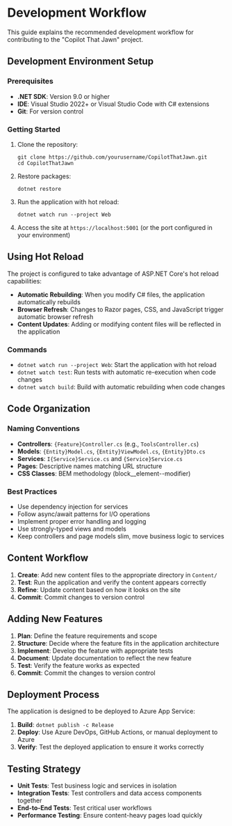 # Development Workflow

This guide explains the recommended development workflow for contributing to the "Copilot That Jawn" project.

## Development Environment Setup

### Prerequisites

- **.NET SDK**: Version 9.0 or higher
- **IDE**: Visual Studio 2022+ or Visual Studio Code with C# extensions
- **Git**: For version control

### Getting Started

1. Clone the repository:
   ```
   git clone https://github.com/yourusername/CopilotThatJawn.git
   cd CopilotThatJawn
   ```

2. Restore packages:
   ```
   dotnet restore
   ```

3. Run the application with hot reload:
   ```
   dotnet watch run --project Web
   ```

4. Access the site at `https://localhost:5001` (or the port configured in your environment)

## Using Hot Reload

The project is configured to take advantage of ASP.NET Core's hot reload capabilities:

- **Automatic Rebuilding**: When you modify C# files, the application automatically rebuilds
- **Browser Refresh**: Changes to Razor pages, CSS, and JavaScript trigger automatic browser refresh
- **Content Updates**: Adding or modifying content files will be reflected in the application

### Commands

- `dotnet watch run --project Web`: Start the application with hot reload
- `dotnet watch test`: Run tests with automatic re-execution when code changes
- `dotnet watch build`: Build with automatic rebuilding when code changes

## Code Organization

### Naming Conventions

- **Controllers**: `{Feature}Controller.cs` (e.g., `ToolsController.cs`)
- **Models**: `{Entity}Model.cs`, `{Entity}ViewModel.cs`, `{Entity}Dto.cs`
- **Services**: `I{Service}Service.cs` and `{Service}Service.cs`
- **Pages**: Descriptive names matching URL structure
- **CSS Classes**: BEM methodology (block__element--modifier)

### Best Practices

- Use dependency injection for services
- Follow async/await patterns for I/O operations
- Implement proper error handling and logging
- Use strongly-typed views and models
- Keep controllers and page models slim, move business logic to services

## Content Workflow

1. **Create**: Add new content files to the appropriate directory in `Content/`
2. **Test**: Run the application and verify the content appears correctly
3. **Refine**: Update content based on how it looks on the site
4. **Commit**: Commit changes to version control

## Adding New Features

1. **Plan**: Define the feature requirements and scope
2. **Structure**: Decide where the feature fits in the application architecture
3. **Implement**: Develop the feature with appropriate tests
4. **Document**: Update documentation to reflect the new feature
5. **Test**: Verify the feature works as expected
6. **Commit**: Commit the changes to version control

## Deployment Process

The application is designed to be deployed to Azure App Service:

1. **Build**: `dotnet publish -c Release`
2. **Deploy**: Use Azure DevOps, GitHub Actions, or manual deployment to Azure
3. **Verify**: Test the deployed application to ensure it works correctly

## Testing Strategy

- **Unit Tests**: Test business logic and services in isolation
- **Integration Tests**: Test controllers and data access components together
- **End-to-End Tests**: Test critical user workflows
- **Performance Testing**: Ensure content-heavy pages load quickly
